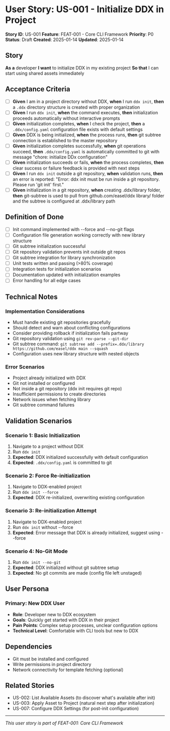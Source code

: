 # User Story: US-001 - Initialize DDX in Project

**Story ID**: US-001
**Feature**: FEAT-001 - Core CLI Framework
**Priority**: P0
**Status**: Draft
**Created**: 2025-01-14
**Updated**: 2025-01-14

## Story

**As a** developer
**I want** to initialize DDX in my existing project
**So that** I can start using shared assets immediately

## Acceptance Criteria

- [ ] **Given** I am in a project directory without DDX, **when** I run `ddx init`, **then** a `.ddx` directory structure is created with proper organization
- [ ] **Given** I run `ddx init`, **when** the command executes, **then** initialization proceeds automatically without interactive prompts
- [ ] **Given** initialization completes, **when** I check the project, **then** a `.ddx/config.yaml` configuration file exists with default settings
- [ ] **Given** DDX is being initialized, **when** the process runs, **then** git subtree connection is established to the master repository
- [ ] **Given** initialization completes successfully, **when** git operations succeed, **then** `.ddx/config.yaml` is automatically committed to git with message "chore: initialize DDx configuration"
- [ ] **Given** initialization succeeds or fails, **when** the process completes, **then** clear success or failure feedback is provided with next steps
- [ ] **Given** I run `ddx init` outside a git repository, **when** validation runs, **then** an error is reported: "Error: ddx init must be run inside a git repository. Please run 'git init' first."
- [ ] **Given** initialization in a git repository, **when** creating .ddx/library folder, **then** git-subtree is used to pull from github.com/easel/ddx library/ folder and the subtree is configured at .ddx/library path

## Definition of Done

- [ ] Init command implemented with --force and --no-git flags
- [ ] Configuration file generation working correctly with new library structure
- [ ] Git subtree initialization successful
- [ ] Git repository validation prevents init outside git repos
- [ ] Git subtree integration for library synchronization
- [ ] Unit tests written and passing (>80% coverage)
- [ ] Integration tests for initialization scenarios
- [ ] Documentation updated with initialization examples
- [ ] Error handling for all edge cases

## Technical Notes

### Implementation Considerations
- Must handle existing git repositories gracefully
- Should detect and warn about conflicting configurations
- Consider providing rollback if initialization fails partway
- Git repository validation using `git rev-parse --git-dir`
- Git subtree command: `git subtree add --prefix=.ddx/library https://github.com/easel/ddx main --squash`
- Configuration uses new library structure with nested objects

### Error Scenarios
- Project already initialized with DDX
- Git not installed or configured
- Not inside a git repository (ddx init requires git repo)
- Insufficient permissions to create directories
- Network issues when fetching library
- Git subtree command failures

## Validation Scenarios

### Scenario 1: Basic Initialization
1. Navigate to a project without DDX
2. Run `ddx init`
3. **Expected**: DDX initialized successfully with default configuration
4. **Expected**: `.ddx/config.yaml` is committed to git

### Scenario 2: Force Re-initialization
1. Navigate to DDX-enabled project
2. Run `ddx init --force`
3. **Expected**: DDX re-initialized, overwriting existing configuration

### Scenario 3: Re-initialization Attempt
1. Navigate to DDX-enabled project
2. Run `ddx init` without --force
3. **Expected**: Error message that DDX is already initialized, suggest using --force

### Scenario 4: No-Git Mode
1. Run `ddx init --no-git`
2. **Expected**: DDX initialized without git subtree setup
3. **Expected**: No git commits are made (config file left unstaged)

## User Persona

### Primary: New DDX User
- **Role**: Developer new to DDX ecosystem
- **Goals**: Quickly get started with DDX in their project
- **Pain Points**: Complex setup processes, unclear configuration options
- **Technical Level**: Comfortable with CLI tools but new to DDX

## Dependencies

- Git must be installed and configured
- Write permissions in project directory
- Network connectivity for template fetching (optional)

## Related Stories

- US-002: List Available Assets (to discover what's available after init)
- US-003: Apply Asset to Project (natural next step after initialization)
- US-007: Configure DDX Settings (for post-init configuration)

---
*This user story is part of FEAT-001: Core CLI Framework*